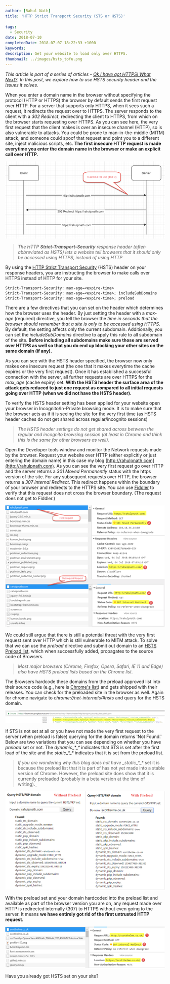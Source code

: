```yaml
---
author: [Rahul Nath]
title: 'HTTP Strict Transport Security (STS or HSTS)'
  
tags:
  - Security
date: 2018-07-10
completedDate: 2018-07-07 18:22:33 +1000
keywords:
description: Get your website to load only over HTTPS.
thumbnail: ../images/hsts_tofu.png
---
```


_This article is part of a series of articles - [Ok I have got HTTPS! What Next?](/blog/ok-i-have-got-https-what-next/). In this post, we explore how to use HSTS security header and the issues it solves._

When you enter a domain name in the browser without specifying the protocol (HTTP or HTTPS) the browser by default sends the first request over HTTP. For a server that supports only HTTPS, when it sees such a request, it redirects the request over to HTTPS. The server responds to the client with a _302 Redirect_, redirecting the client to HTTPS, from which on the browser starts requesting over HTTPS. As you can see here, the very first request that the client makes is over an insecure channel (HTTP), so is also vulnerable to attacks. You could be prone to man-in-the-middle (MITM) attack, and someone could spoof that request and point you to a different site, inject malicious scripts, etc. **The first insecure HTTP request is made everytime you enter the domain name in the browser or make an explicit call over HTTP.**

<img src="../images/hsts_tofu.png" alt="Trust on First Use" class="center">

> _The HTTP **Strict-Transport-Security** response header (often abbreviated as HSTS) lets a website tell browsers that it should only be accessed using HTTPS, instead of using HTTP_

By using the [HTTP Strict Transport Security](https://developer.mozilla.org/en-US/docs/Web/HTTP/Headers/Strict-Transport-Security) (HSTS) header on your response headers, you are instructing the browser to make calls over HTTPS instead of HTTP for your site.

```text
Strict-Transport-Security: max-age=<expire-time>
Strict-Transport-Security: max-age=<expire-time>; includeSubDomains
Strict-Transport-Security: max-age=<expire-time>; preload
```

There are a few directives that you can set on the header which determines how the browser uses the header. By just setting the header with a _max-age_ (required) directive, you tell the browser the _time in seconds that the browser should remember that a site is only to be accessed using HTTPS_. By default, the setting affects only the current subdomain. Additionally, you can set the _includeSubDomains_ directive to apply this rule to all subdomain of the site. **Before including all subdomains make sure those are served over HTTPS as well so that you do end up blocking your other sites on the same domain (if any).**

As you can see with the HSTS header specified, the browser now only makes one insecure request (the one that it makes everytime the cache expires or the very first request). Once it has established a successful connection with the server, all further requests are over HTTPS for the _max_age_ (cache expiry) set. **With the HSTS header the surface area of the attack gets reduced to just one request as compared to all initial requests going over HTTP (when we did not have the HSTS header).**

To verify the HSTS header setting has been applied for your website open your browser in Incognito/In-Private browsing mode. It is to make sure that the browser acts as if it is seeing the site for the very first time (as HSTS header caches do not get shared across regular/incognito sessions)

> _The HSTS header settings do not get shared across between the regular and incognito browsing session (at least in Chrome and think this is the same for other browsers as well)._

Open the Developer tools window and monitor the Network requests made by the browser. Request your website over HTTP (either explicitly or just entering the domain name) in this case my blog [http://rahulpnath.com](http://rahulpnath.com). As you can see the very first request go over HTTP and the server returns a _301 Moved Permanently_ status with the https version of the site. For any subsequent requests over HTTP, the browser returns a _307 Internal Redirect_. This redirect happens within the boundary of your browser and redirects to the HTTPS site. You can use [Fiddler](https://www.rahulpnath.com/blog/fiddler-free-web-debugging-proxy/) to verify that this request does not cross the browser boundary. (The request does not get to Fiddler.)

<img src="../images/hsts_without_preload.png" alt="HSTS without preload" class ="center" />

We could still argue that there is still a potential threat with the very first request sent over HTTP which is still vulnerable to MITM attack. To solve that we can use the _preload_ directive and submit out domain to an [HSTS Preload list](https://hstspreload.org/), which when successfully added, propagates to the source code of Browsers.

> _Most major browsers (Chrome, Firefox, Opera, Safari, IE 11 and Edge) also have HSTS preload lists based on the Chrome list._

The Browsers hardcode these domains from the preload approved list into their source code (e.g., here is [Chrome's list](https://chromium.googlesource.com/chromium/src/net/+/master/http/transport_security_state_static.json)) and gets shipped with their releases. You can check for the preloaded site in the browser as well. Again for chrome navigate to _chrome://net-internals/#hsts_ and query for the HSTS domain.

<img src="../images/hsts_preload_static_json.png" alt="HSTS preloaded site hardcoded" class ="center" />

If STS is not set at all or you have not made the very first request to the server (when preload is false) querying for the domain returns 'Not Found.' Below are two variations that you can see depending on whether you have _preload_ set or not. The _dynamic\_\*\_\*_ indicates that STS is set after the first load of the site and the _static\_\*\_\*_ indicates that it is set from the preload list.

> _If you are wondering why this blog does not have \_static\_\*\_\*_ set it is because the preload list that it is part of has not yet made into a stable version of Chrome. However, the preload site does show that it is currently preloaded (probably in a beta version at the time of writing).\_

<img src="../images/chrome_hsts_preload.png" alt="Verifying HSTS preload" class ="center" />

With the preload set and your domain hardcoded into the preload list and available as part of the browser version you are on, any request made over HTTP is redirected internally (307) to HTTPS without even going to the server. It means **we have entirely got rid of the first untrusted HTTP request.**

<img src="../images/hsts_internal_redirect_scott.png" alt="HSTS preload request flow" class ="center" />

Have you already got HSTS set on your site?
